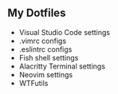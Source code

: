## My Dotfiles

- Visual Studio Code settings
- .vimrc configs
- .eslintrc configs
- Fish shell settings
- Alacritty Terminal settings
- Neovim settings
- WTFutils
